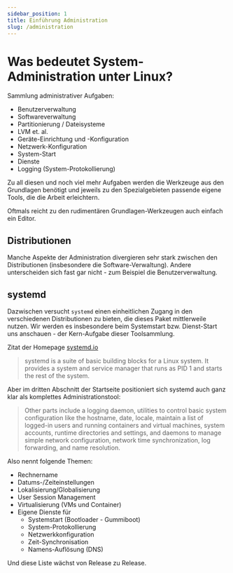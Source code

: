 ```yaml
---
sidebar_position: 1
title: Einführung Administration
slug: /administration
---
```


# Was bedeutet System-Administration unter Linux?

Sammlung administrativer Aufgaben:

- Benutzerverwaltung
- Softwareverwaltung
- Partitionierung / Dateisysteme
- LVM et. al.
- Geräte-Einrichtung und -Konfiguration
- Netzwerk-Konfiguration
- System-Start
- Dienste
- Logging (System-Protokollierung)

Zu all diesen und noch viel mehr Aufgaben werden die Werkzeuge aus den Grundlagen benötigt
und jeweils zu den Spezialgebieten passende eigene Tools, die die Arbeit erleichtern.

Oftmals reicht zu den rudimentären Grundlagen-Werkzeugen auch einfach ein Editor.

## Distributionen

Manche Aspekte der Administration divergieren sehr stark zwischen den Distributionen
(insbesondere die Software-Verwaltung). Andere unterscheiden sich fast gar nicht - zum
Beispiel die Benutzerverwaltung.

## systemd

Dazwischen versucht `systemd` einen einheitlichen Zugang in den verschiedenen Distributionen
zu bieten, die dieses Paket mittlerweile nutzen. Wir werden es insbesondere beim Systemstart
bzw. Dienst-Start uns anschauen - der Kern-Aufgabe dieser Toolsammlung.

Zitat der Homepage [systemd.io](https://systemd.io/)
> systemd is a suite of basic building blocks for a Linux system. It provides a system and service manager that runs as PID 1 and starts the rest of the system.

Aber im dritten Abschnitt der Startseite positioniert sich systemd auch ganz klar als
komplettes Administrationstool:

> Other parts include a logging daemon, utilities to control basic system configuration like the hostname, date, locale, maintain a list of logged-in users and running containers and virtual machines, system accounts, runtime directories and settings, and daemons to manage simple network configuration, network time synchronization, log forwarding, and name resolution.

Also nennt folgende Themen:
- Rechnername
- Datums-/Zeiteinstellungen
- Lokalisierung/Globalisierung
- User Session Management
- Virtualisierung (VMs und Container)
- Eigene Dienste für
  - Systemstart (Bootloader - Gummiboot)
  - System-Protokollierung
  - Netzwerkkonfiguration
  - Zeit-Synchronisation
  - Namens-Auflösung (DNS)

Und diese Liste wächst von Release zu Release.

